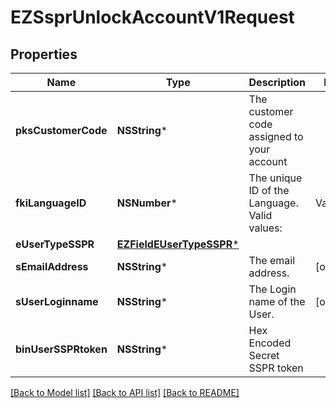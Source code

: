 # EZSsprUnlockAccountV1Request

## Properties
Name | Type | Description | Notes
------------ | ------------- | ------------- | -------------
**pksCustomerCode** | **NSString*** | The customer code assigned to your account | 
**fkiLanguageID** | **NSNumber*** | The unique ID of the Language.  Valid values:  |Value|Description| |-|-| |1|French| |2|English| | 
**eUserTypeSSPR** | [**EZFieldEUserTypeSSPR***](EZFieldEUserTypeSSPR.md) |  | 
**sEmailAddress** | **NSString*** | The email address. | [optional] 
**sUserLoginname** | **NSString*** | The Login name of the User. | [optional] 
**binUserSSPRtoken** | **NSString*** | Hex Encoded Secret SSPR token | 

[[Back to Model list]](../README.md#documentation-for-models) [[Back to API list]](../README.md#documentation-for-api-endpoints) [[Back to README]](../README.md)


